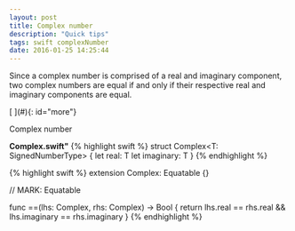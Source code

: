 ```yaml
---
layout: post
title: Complex number
description: "Quick tips"
tags: swift complexNumber
date: 2016-01-25 14:25:44
---
```


Since a complex number is comprised of a real and imaginary component, two complex numbers are equal if and only if their respective real and imaginary components are equal.

<!--more-->[ ](#){: id="more"}

Complex number

**Complex.swift"**
{% highlight swift %}
struct Complex<T: SignedNumberType> {
    let real: T
    let imaginary: T
}
{% endhighlight %}

{% highlight swift %}
extension Complex: Equatable {}

// MARK: Equatable

func ==<T>(lhs: Complex<T>, rhs: Complex<T>) -> Bool {
    return lhs.real == rhs.real && lhs.imaginary == rhs.imaginary
}
{% endhighlight %}
